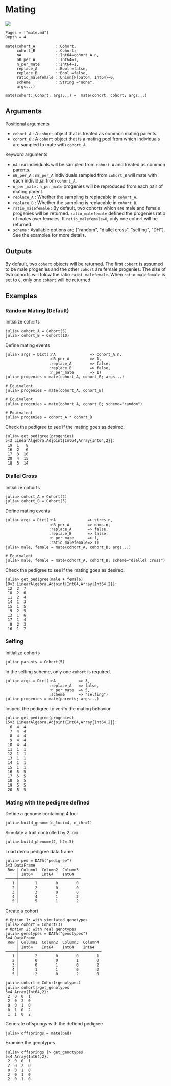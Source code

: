 # Mating
![](../assets/mating.png)

```@contents
Pages = ["mate.md"]
Depth = 4
```

    mate(cohort_A         ::Cohort,
         cohort_B         ::Cohort;
         nA               ::Int64=cohort_A.n,
         nB_per_A         ::Int64=1,
         n_per_mate       ::Int64=1,
         replace_A        ::Bool =false,
         replace_B        ::Bool =false,
         ratio_malefemale ::Union{Float64, Int64}=0,
         scheme           ::String ="none",
         args...)

    mate(cohort::Cohort; args...) =  mate(cohort, cohort; args...)

## Arguments
Positional arguments
- `cohort_A` : A `cohort` object that is treated as common mating parents.
- `cohort_B` : A `cohort` object that is a mating pool from which individuals are sampled to mate with `cohort_A`.

Keyword arguments
- `nA` : `nA` individuals will be sampled from `cohort_A` and treated as common parents.
- `nB_per_A` : `nB_per_A` individuals sampled from `cohort_B` will mate with each individual from `cohort_A`.
- `n_per_mate` : `n_per_mate` progenies will be reproduced from each pair of mating parent.
- `replace_A` : Whether the sampling is replacable in `cohort_A`.
- `replace_B` : Whether the sampling is replacable in `cohort_B`.
- `ratio_malefemale` : By default, two cohorts which are male and female progenies will be returned. `ratio_malefemale` defined the progenies ratio of males over females. If `ratio_malefemale=0`, only one cohort will be returned.
- `scheme` : Available options are ["random", "diallel cross", "selfing", "DH"]. See the examples for more details.

## Outputs
By default, two `cohort` objects will be returned. The first `cohort` is assumed to be male progenies and the other `cohort` are female progenies. The size of two cohorts will folow the ratio `raiot_malefemale`. When `ratio_malefemale` is set to `0`, only one `cohort` will be returned.


## Examples
### Random Mating (Default)
Initialize cohorts
```jldoctest
julia> cohort_A = Cohort(5)
julia> cohort_B = Cohort(10)
```
Define mating events
```jldoctest
julia> args = Dict(:nA               => cohort_A.n,
                   :nB_per_A         => 1,
                   :replace_A        => false,
                   :replace_B        => false,
                   :n_per_mate       => 1)
julia> progenies = mate(cohort_A, cohort_B; args...)

# Equivalent
julia> progenies = mate(cohort_A, cohort_B)

# Equivalent
julia> progenies = mate(cohort_A, cohort_B; scheme="random")

# Equivalent
julia> progenies = cohort_A * cohort_B
```

Check the pedigree to see if the mating goes as desired.
```jldoctest
julia> get_pedigree(progenies)
5×3 LinearAlgebra.Adjoint{Int64,Array{Int64,2}}:
 19  1   8
 16  2   6
 17  3  10
 20  4  15
 18  5  14
```

### Diallel Cross
Initialize cohorts
```jldoctest
julia> cohort_A = Cohort(2)
julia> cohort_B = Cohort(5)
```
Define mating events
```jldoctest
julia> args = Dict(:nA              => sires.n,
                   :nB_per_A        => dams.n,
                   :replace_A       => false,
                   :replace_B       => false,
                   :n_per_mate      => 1,
                   :ratio_malefemale=> 1)
julia> male, female = mate(cohort_A, cohort_B; args...)

# Equivalent
julia> male, female = mate(cohort_A, cohort_B; scheme="diallel cross")
```

Check the pedigree to see if the mating goes as desired.
```jldoctest
julia> get_pedigree(male + female)
10×3 LinearAlgebra.Adjoint{Int64,Array{Int64,2}}:
 12  2  7
 10  2  6
 11  2  4
 14  1  3
 15  1  5
  9  2  5
 13  1  6
 17  1  4
  8  2  3
 16  1  7
```

### Selfing
Initialize cohorts
```jldoctest
julia> parents = Cohort(5)
```

In the selfing scheme, only one `cohort` is required.
```jldoctest
julia> args = Dict(:nA          => 3,
                   :replace_A   => false,
                   :n_per_mate  => 5,
                   :scheme      => "selfing")
julia> progenies = mate(parents; args...)
```
Inspect the pedigree to verify the mating behavior
```jldoctest
julia> get_pedigree(progenies)
15×3 LinearAlgebra.Adjoint{Int64,Array{Int64,2}}:
  6  4  4
  7  4  4
  8  4  4
  9  4  4
 10  4  4
 11  1  1
 12  1  1
 13  1  1
 14  1  1
 15  1  1
 16  5  5
 17  5  5
 18  5  5
 19  5  5
 20  5  5
```

### Mating with the pedigree defined
Define a genome containing 4 loci
```jldoctest
julia> build_genome(n_loci=4, n_chr=1)
```

Simulate a trait controlled by 2 loci
```jldoctest
julia> build_phenome(2, h2=.5)
```

Load demo pedigree data frame
```jldoctest
julia> ped = DATA("pedigree")
5×3 DataFrame
 Row │ Column1  Column2  Column3 
     │ Int64    Int64    Int64   
─────┼───────────────────────────
   1 │       1        0        0
   2 │       2        0        0
   3 │       3        0        0
   4 │       4        1        2
   5 │       5        1        2
```

Create a cohort
```jldoctest
# Option 1: with simulated genotypes
julia> cohort = Cohort(3)
# Option 2: with real genotypes
julia> genotypes = DATA("genotypes")
5×4 DataFrame
 Row │ Column1  Column2  Column3  Column4 
     │ Int64    Int64    Int64    Int64   
─────┼────────────────────────────────────
   1 │       2        0        0        1
   2 │       0        0        1        0
   3 │       0        1        0        2
   4 │       1        1        0        2
   5 │       2        0        2        0

julia> cohort = Cohort(genotypes)
julia> cohort|>get_genotypes
5×4 Array{Int64,2}:
 2  0  0  1
 2  0  2  0
 0  0  1  0
 0  1  0  2
 1  1  0  2
```

Generate offsprings with the defiend pedigree
```jldoctest
julia> offsprings = mate(ped)
```

Examine the genotypes
```jldoctest
julia> offsprings |> get_genotypes
5×4 Array{Int64,2}:
 2  0  0  1
 2  0  2  0
 0  0  1  0
 2  0  1  0
 2  0  1  0
```

